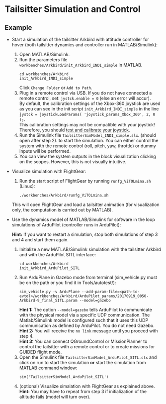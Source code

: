 # Tailsitter Simulation and Control


## Example

- Start a simulation of the tailsitter Arkbird with attitude controller for hover (both tailsitter dynamics and controller run in MATLAB/Simulink):

  1. Open MATLAB/Simulink.
  2. Run the parameters file `workbenches/Arkbird/init_Arkbird_INDI_simple` in MATLAB.
        ```
        cd workbenches/Arkbird
        init_Arkbird_INDI_simple
        ```
      Click `Change Folder` or `Add to Path`.  
  3. Plug in a remote control via USB. If you do not have connected a remote control, set: `jystck.enable = 0` (else an error will accur).  
  By default, the calibration settings of the Xbox-360 joystick are used as you can see in the init script `init_Arkbird_INDI_simple` in the line `jystck = joystickLoadParams( 'joystick_params_Xbox_360', 2, 0 );`.  
  This calibration settings may not be compatible with your joystick! Therefore, you should [test and calibrate your joystick](https://github.com/iff-gsc/ladac/tree/main/control/joystick).
  4. Run the Simulink file `TailsitterSimModel_INDI_simple.slx`. (should open after step 2). to start the simulation.
    You can either control the system with the remote control (roll, pitch, yaw, throttle) or dummy inputs will be performed.
  5. You can view the system outputs in the block visualization clicking on the scopes. However, this is not visually intuitive.
  
- Visualize simulation with FlightGear:
  1. Run the start script of FlightGear by running `runfg_ViTOLmina.sh` (Linux):
        ```
        ./workbenches/Arkbird/runfg_ViTOLmina.sh
        ```
  This will open FlightGear and load a tailsitter animation (for visualization only, the computation is carried out by MATLAB).
  
- Use the dynamics model of MATLAB/Simulink for software in the loop simulations of ArduPilot (controller runs in ArduPilot):
  
  **Hint:** If you want to restart a simulation, stop both simulations of step 3 and 4 and start them again.
  1. Initialize a new MATLAB/Simulink simulation with the tailsitter Arkbird and with the ArduPilot SITL interface:
        ```
        cd workbenches/Arkbird
        init_Arkbird_ArduPilot_SITL
        ```
  2. Run ArduPlane in Gazebo mode from terminal (sim_vehicle.py must be on the path or you find it in Tools/autotest/):
        ```
        sim_vehicle.py -v ArduPlane --add-param-file=<path-to-evtol>/workbenches/Arkbird/ArduPilot_params/20170919_0050-Arkbird-9_final_SITL.param --model=gazebo
        ```
		**Hint 1:** The option `--model=gazebo` tells ArduPilot to communicate with the physical model via a specific UDP communication.
		The Matlab/Simulink model is configured such that it uses this UDP communication as defined by ArduPilot.
		You do not need Gazebo.  
		**Hint 2:** You will receive the `no link` message until you proceed with step 4.  
        **Hint 3:** You can connect QGroundControl or MissionPlanner to control the tailsitter
		with a remote control or to create missions for GUIDED flight mode.
  3. Open the Simulink file `TailsitterSimModel_ArduPilot_SITL.slx` and click on run to 
        start the simulation **or** start the simulation from MATLAB command window: 
        ```
        sim('TailsitterSimModel_ArduPilot_SITL')
        ```
  4. (optional) Visualize simalation with FlightGear as explained above.  
        **Hint:** You may have to repeat from step 3 if initialization of the altitude fails (model will turn over).
        
